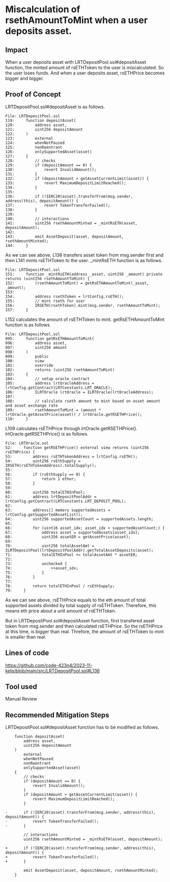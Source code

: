 # Miscalculation of rsethAmountToMint when a user deposits asset.
## Impact
When a user deposits asset with LRTDepositPool.sol#depositAsset function, the minted amount of rsETHToken to the user is miscalculated. So the user loses funds. And when a user deposits asset, rsETHPrice becomes bigger and bigger.

## Proof of Concept
LRTDepositPool.sol#depositAsset is as follows.
```solidity
File: LRTDepositPool.sol
119:     function depositAsset(
120:         address asset,
121:         uint256 depositAmount
122:     )
123:         external
124:         whenNotPaused
125:         nonReentrant
126:         onlySupportedAsset(asset)
127:     {
128:         // checks
129:         if (depositAmount == 0) {
130:             revert InvalidAmount();
131:         }
132:         if (depositAmount > getAssetCurrentLimit(asset)) {
133:             revert MaximumDepositLimitReached();
134:         }
135: 
136:         if (!IERC20(asset).transferFrom(msg.sender, address(this), depositAmount)) {
137:             revert TokenTransferFailed();
138:         }
139: 
140:         // interactions
141:         uint256 rsethAmountMinted = _mintRsETH(asset, depositAmount);
142: 
143:         emit AssetDeposit(asset, depositAmount, rsethAmountMinted);
144:     }
```
As we can see above, L136 transfers asset token from msg.sender first and then L141 mints rsETHToken to the user.
_mintRsETH function is as follows.
```solidity
File: LRTDepositPool.sol
151:     function _mintRsETH(address _asset, uint256 _amount) private returns (uint256 rsethAmountToMint) {
152:         (rsethAmountToMint) = getRsETHAmountToMint(_asset, _amount);
153: 
154:         address rsethToken = lrtConfig.rsETH();
155:         // mint rseth for user
156:         IRSETH(rsethToken).mint(msg.sender, rsethAmountToMint);
157:     }
```
L152 calculates the amount of rsETHToken to mint.
getRsETHAmountToMint function is as follows.
```solidity
File: LRTDepositPool.sol
095:     function getRsETHAmountToMint(
096:         address asset,
097:         uint256 amount
098:     )
099:         public
100:         view
101:         override
102:         returns (uint256 rsethAmountToMint)
103:     {
104:         // setup oracle contract
105:         address lrtOracleAddress = lrtConfig.getContract(LRTConstants.LRT_ORACLE);
106:         ILRTOracle lrtOracle = ILRTOracle(lrtOracleAddress);
107: 
108:         // calculate rseth amount to mint based on asset amount and asset exchange rate
109:         rsethAmountToMint = (amount * lrtOracle.getAssetPrice(asset)) / lrtOracle.getRSETHPrice();
110:     }
```
L109 calculates rsETHPrice through lrtOracle.getRSETHPrice().
lrtOracle.getRSETHPrice() is as follows.
```solidity
File: LRTOracle.sol
52:     function getRSETHPrice() external view returns (uint256 rsETHPrice) {
53:         address rsETHTokenAddress = lrtConfig.rsETH();
54:         uint256 rsEthSupply = IRSETH(rsETHTokenAddress).totalSupply();
55: 
56:         if (rsEthSupply == 0) {
57:             return 1 ether;
58:         }
59: 
60:         uint256 totalETHInPool;
61:         address lrtDepositPoolAddr = lrtConfig.getContract(LRTConstants.LRT_DEPOSIT_POOL);
62: 
63:         address[] memory supportedAssets = lrtConfig.getSupportedAssetList();
64:         uint256 supportedAssetCount = supportedAssets.length;
65: 
66:         for (uint16 asset_idx; asset_idx < supportedAssetCount;) {
67:             address asset = supportedAssets[asset_idx];
68:             uint256 assetER = getAssetPrice(asset);
69: 
70:             uint256 totalAssetAmt = ILRTDepositPool(lrtDepositPoolAddr).getTotalAssetDeposits(asset);
71:             totalETHInPool += totalAssetAmt * assetER;
72: 
73:             unchecked {
74:                 ++asset_idx;
75:             }
76:         }
77: 
78:         return totalETHInPool / rsEthSupply;
79:     }
```
As we can see above, rsETHPrice equals to the eth amount of total supported assets divided by total supply of rsETHToken. Therefore, this means eth price about a unit amount of rsETHToken.

But in LRTDepositPool.sol#depositAsset function, first transfered asset token from msg.sender and then calculated rsETHPrice. So the rsETHPrice at this time, is bigger than real.
Threfore, the amount of rsETHToken to mint is smaller than real.

## Lines of code
https://github.com/code-423n4/2023-11-kelp/blob/main/src/LRTDepositPool.sol#L136

## Tool used
Manual Review

## Recommended Mitigation Steps
LRTDepositPool.sol#depositAsset function has to be modified as follows.
```solidity
    function depositAsset(
        address asset,
        uint256 depositAmount
    )
        external
        whenNotPaused
        nonReentrant
        onlySupportedAsset(asset)
    {
        // checks
        if (depositAmount == 0) {
            revert InvalidAmount();
        }
        if (depositAmount > getAssetCurrentLimit(asset)) {
            revert MaximumDepositLimitReached();
        }

-       if (!IERC20(asset).transferFrom(msg.sender, address(this), depositAmount)) {
-           revert TokenTransferFailed();
-       }

        // interactions
        uint256 rsethAmountMinted = _mintRsETH(asset, depositAmount);

+       if (!IERC20(asset).transferFrom(msg.sender, address(this), depositAmount)) {
+           revert TokenTransferFailed();
+       }

        emit AssetDeposit(asset, depositAmount, rsethAmountMinted);
    }
```